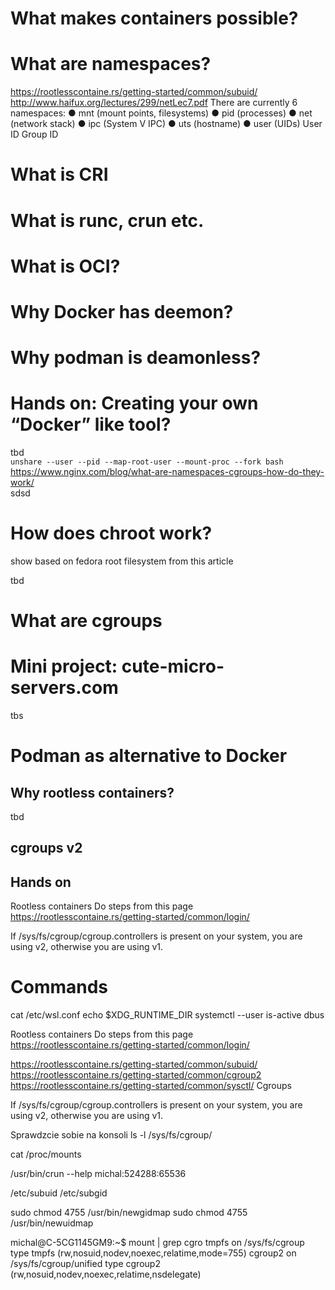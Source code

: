 # What makes containers possible?
# What are namespaces?
https://rootlesscontaine.rs/getting-started/common/subuid/
http://www.haifux.org/lectures/299/netLec7.pdf
There are currently 6 namespaces: ● mnt (mount points, filesystems) ● pid (processes) ● net (network stack) ● ipc (System V IPC) ● uts (hostname) ● user (UIDs)
User ID
Group ID

# What is CRI
# What is runc, crun etc.
# What is OCI?
# Why Docker has deemon?
# Why podman is deamonless?

# Hands on: Creating your own “Docker” like tool?
tbd  
```unshare --user --pid --map-root-user --mount-proc --fork bash```  
https://www.nginx.com/blog/what-are-namespaces-cgroups-how-do-they-work/  
sdsd

# How does chroot work?
show based on fedora root filesystem from this article

tbd
# What are cgroups



# Mini project: cute-micro-servers.com
tbs

# Podman as alternative to Docker

## Why rootless containers?
tbd

## cgroups v2
## Hands on
Rootless containers
Do steps from this page
https://rootlesscontaine.rs/getting-started/common/login/

If /sys/fs/cgroup/cgroup.controllers is present on your system, you are using v2, otherwise you are using v1.




# Commands

cat /etc/wsl.conf
echo $XDG_RUNTIME_DIR
systemctl --user is-active dbus

Rootless containers
Do steps from this page
https://rootlesscontaine.rs/getting-started/common/login/

https://rootlesscontaine.rs/getting-started/common/subuid/
https://rootlesscontaine.rs/getting-started/common/cgroup2
https://rootlesscontaine.rs/getting-started/common/sysctl/
Cgroups

If /sys/fs/cgroup/cgroup.controllers is present on your system, you are using v2, otherwise you are using v1.

Sprawdzcie sobie na konsoli
ls -l /sys/fs/cgroup/

cat /proc/mounts

/usr/bin/crun --help
michal:524288:65536

/etc/subuid
/etc/subgid

sudo chmod 4755 /usr/bin/newgidmap
sudo chmod 4755 /usr/bin/newuidmap


michal@C-5CG1145GM9:~$ mount | grep cgro
tmpfs on /sys/fs/cgroup type tmpfs (rw,nosuid,nodev,noexec,relatime,mode=755)
cgroup2 on /sys/fs/cgroup/unified type cgroup2 (rw,nosuid,nodev,noexec,relatime,nsdelegate)
